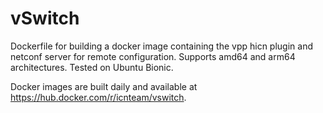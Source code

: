 # vSwitch
Dockerfile for building a docker image containing the vpp hicn plugin and netconf server for remote configuration.
Supports amd64 and arm64 architectures. Tested on Ubuntu Bionic.

Docker images are built daily and available at https://hub.docker.com/r/icnteam/vswitch.
